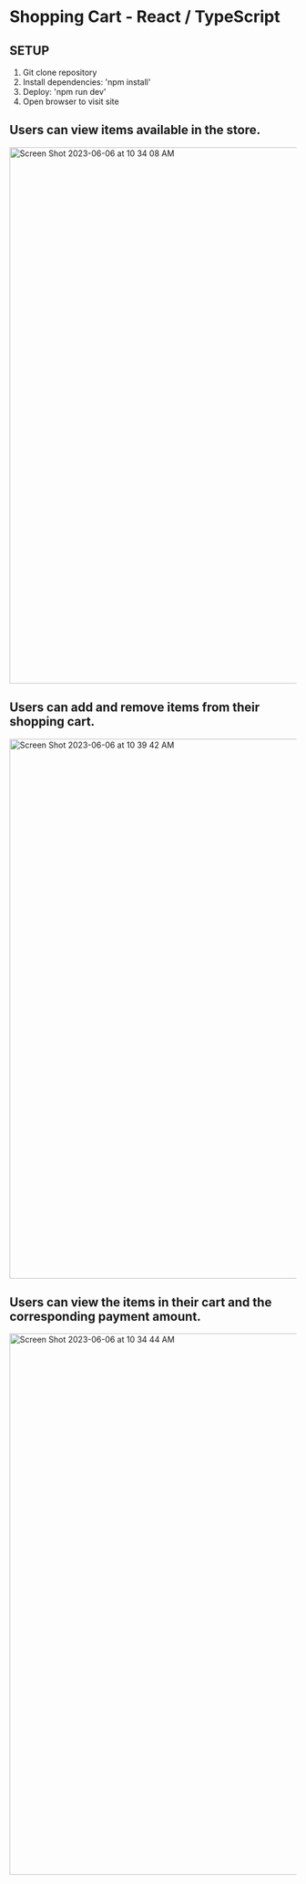# Shopping Cart - React / TypeScript

## SETUP

1. Git clone repository
2. Install dependencies: 'npm install'
3. Deploy: 'npm run dev'
4. Open browser to visit site

## Users can view items available in the store.
 
<img width="940" alt="Screen Shot 2023-06-06 at 10 34 08 AM" src="https://github.com/srehan17/shoppingCart-ReactTS/assets/28539842/741132c1-63c9-41be-a2e7-455d1d252d25">

## Users can add and remove items from their shopping cart.

<img width="946" alt="Screen Shot 2023-06-06 at 10 39 42 AM" src="https://github.com/srehan17/shoppingCart-ReactTS/assets/28539842/b3454a7d-de49-4d53-82c2-3e1dde97ca8a">

## Users can view the items in their cart and the corresponding payment amount.

<img width="949" alt="Screen Shot 2023-06-06 at 10 34 44 AM" src="https://github.com/srehan17/shoppingCart-ReactTS/assets/28539842/17e747df-7239-46fb-8c31-cadde64ea575">




